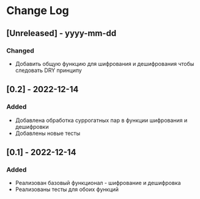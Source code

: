 # Change Log

## [Unreleased] - yyyy-mm-dd
 
### Changed

- Добавить общую функцию для шифрования и дешифрования чтобы следовать DRY принципу

## [0.2] - 2022-12-14

### Added

- Добавлена обработка суррогатных пар в функции шифрования и дешифровки
- Добавлены новые тесты

## [0.1] - 2022-12-14
 
### Added
- Реализован базовый функционал - шифрование и дешифровка
- Реализованы тесты для обоих функций

